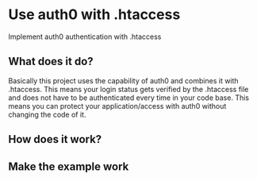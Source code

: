 # Use auth0 with .htaccess
Implement auth0 authentication with .htaccess

## What does it do?
Basically this project uses the capability of auth0 and combines it with .htaccess. This means your login status gets verified by the .htaccess file and does not have to be authenticated every time in your code base. This means you can protect your application/access with auth0 without changing the code of it.

## How does it work?

## Make the example work

